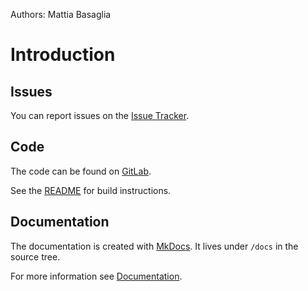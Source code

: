 Authors: Mattia Basaglia

# Introduction

## Issues

You can report issues on the [Issue Tracker](https://gitlab.com/mattia.basaglia/glaxnimate/-/issues).

## Code

The code can be found on [GitLab](https://gitlab.com/mattia.basaglia/glaxnimate).

See the [README](read_me.md) for build instructions.

## Documentation

The documentation is created with [MkDocs](https://www.mkdocs.org/user-guide/writing-your-docs/).
It lives under `/docs` in the source tree.

For more information see [Documentation](documentation.md).
